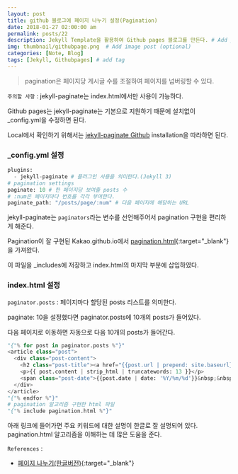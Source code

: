 ```yaml
---
layout: post
title: github 블로그에 페이지 나누기 설정(Pagination)
date: 2018-01-27 02:00:00 am
permalink: posts/22
description: Jekyll Template을 활용하여 Github pages 블로그를 만든다. # Add post description (optional)
img: thumbnail/githubpage.png  # Add image post (optional)
categories: [Note, Blog]
tags: [Jekyll, Githubpages] # add tag
---
```


> pagination은 페이지당 게시글 수를 조절하여 페이지를 넘버링할 수 있다.

`주의할 사항` : jekyll-paginate는 index.html에서만 사용이 가능하다.

Github pages는 jekyll-paginate는 기본으로 지원하기 때문에 설치없이 _config.yml을 수정하면 된다.

Local에서 확인하기 위해서는 [jekyll-paginate Github](https://github.com/jekyll/jekyll-paginate) installation을 따라하면 된다.

### _config.yml 설정

``` python
plugins:
  - jekyll-paginate # 플러그인 사용을 의미한다.(Jekyll 3)
# pagination settings
paginate: 10 # 한 페이지당 보여줄 posts 수
# :num은 페이지마다 번호를 각각 부여한다.
paginate_path: "/posts/page/:num" # 다음 페이지에 해당하는 URL
```

jekyll-paginate는 `paginators`라는 변수를 선언해주어서 pagination 구현을 편리하게 해준다.

Pagination이 잘 구현된 Kakao.github.io에서 [pagination.html](https://github.com/kakao/kakao.github.io/blob/master/_includes/pagination.html){:target="_blank"}을 가져왔다.

이 파일을 _includes에 저장하고 index.html의 마지막 부분에 삽입하였다.

### index.html 설정

`paginator.posts` : 페이지마다 할당된 posts 리스트를 의미한다. 

paginate: 10을 설정했다면 paginator.posts에 10개의 posts가 들어있다. 

다음 페이지로 이동하면 자동으로 다음 10개의 posts가 들어간다.

``` python
"{"% for post in paginator.posts %"}"
<article class="post">
  <div class="post-content">
    <h2 class="post-title"><a href="{{post.url | prepend: site.baseurl}}">{{post.title}}</a></h2>
    <p>{{ post.content | strip_html | truncatewords: 13 }}</p>
    <span class="post-date">{{post.date | date: '%Y/%m/%d'}}&nbsp;&nbsp;&nbsp;</span>
  </div>
</article>
"{"% endfor %"}"
# pagination 알고리즘 구현한 html 파일
"{"% include pagination.html %"}"
```
아래 링크에 들어가면 주요 키워드에 대한 설명이 한글로 잘 설명되어 있다. pagination.html 알고리즘을 이해하는 데 많은 도움을 준다.

`References` : 

* [페이지 나누기(한글버전)](https://jekyllrb-ko.github.io/docs/pagination/){:target="_blank"}
